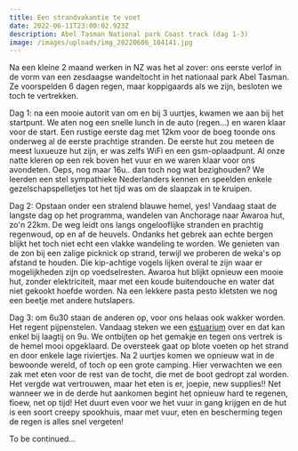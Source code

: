 ```yaml
---
title: Een strandvakantie te voet
date: 2022-06-11T23:00:02.923Z
description: Abel Tasman National park Coast track (dag 1-3)
image: /images/uploads/img_20220606_104141.jpg
---
```

Na een kleine 2 maand werken in NZ was het al zover: ons eerste verlof in de vorm van een zesdaagse wandeltocht in het nationaal park Abel Tasman. Ze voorspelden 6 dagen regen, maar koppigaards als we zijn, besloten we toch te vertrekken.


Dag 1:
na een mooie autorit van om en bij 3 uurtjes, kwamen we aan bij het startpunt. We aten nog een snelle lunch in de auto (regen...) en waren klaar voor de start.
Een rustige eerste dag met 12km voor de boeg toonde ons onderweg al de eerste prachtige stranden.
De eerste hut zou meteen de meest luxueuze hut zijn, er was zelfs WiFi en een gsm-oplaadpunt. Al onze natte kleren op een rek boven het vuur en we waren klaar voor ons avondeten. Oeps, nog maar 16u.. dan toch nog wat bezighouden?
We leerden een stel sympathieke Nederlanders kennen en speelden enkele gezelschapspelletjes tot het tijd was om de slaapzak in te kruipen.


Dag 2:
Opstaan onder een stralend blauwe hemel, yes!
Vandaag staat de langste dag op het programma, wandelen van Anchorage naar Awaroa hut, zo'n 22km. De weg leidt ons langs ongelooflijke stranden en prachtig regenwoud, op en af de heuvels. Ondanks het gebrek aan echte bergen blijkt het toch niet echt een vlakke wandeling te worden.
We genieten van de zon bij een zalige picknick op strand, terwijl we proberen de weka's op afstand te houden. Die kip-achtige vogels lijken overal te zijn waar er mogelijkheden zijn op voedselresten.
Awaroa hut blijkt opnieuw een mooie hut, zonder elektriciteit, maar met een koude buitendouche en water dat niet gekookt hoefde worden.  Na een lekkere pasta pesto kletsten we nog een beetje met andere hutslapers.


Dag 3:
om 6u30 staan de anderen op, voor ons helaas ook wakker worden. Het regent pijpenstelen. Vandaag steken we een [estuarium](https://letmegooglethat.com/?q=estuarium) over en dat kan enkel bij laagtij on 9u. We ontbijten op het gemakje en tegen ons vertrek is de hemel mooi opgeklaard. De oversteek gaat op blote voeten op het strand en door enkele lage riviertjes. Na 2 uurtjes komen we opnieuw wat in de bewoonde wereld, of toch op een grote camping. Hier verwachten we een zak met eten voor de rest van de tocht, die met de boot gedropt zal worden. Het vergde wat vertrouwen, maar het eten is er, joepie, new supplies!!
Net wanneer we in de derde hut aankomen begint het opnieuw hard te regenen, fioew, net op tijd! Het duurt even voor we het vuur in gang krijgen en de hut is een soort creepy spookhuis, maar met vuur, eten en bescherming tegen de regen is alles snel vergeten!

To be continued...

